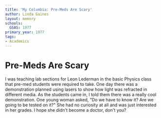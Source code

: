 ```yaml
---
title: 'My Columbia: Pre-Meds Are Scary'
author: Linda Gaines
layout: memory
schools:
  GSAS: 1977
primary_year: 1977
tags:
- Academics
---
```

# Pre-Meds Are Scary

I was teaching lab sections for Leon Lederman in the basic Physics class that pre-med students were required to take. One day there was a demonstration planned using lasers to show how light was refracted in different media. As the students came in, I told them there was a really cool demonstration. One young woman asked, "Do we have to know it? Are we going to be tested on it?" She had no curiosity at all and was just interested in her grades.  I hope she didn't become a doctor, don't you?
